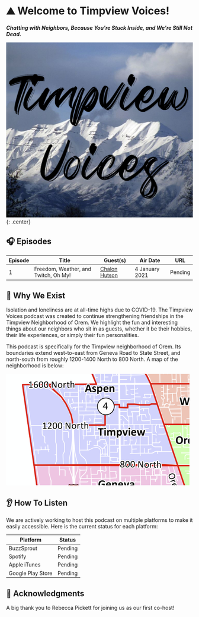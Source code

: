 # :mountain: Welcome to Timpview Voices!

***Chatting with Neighbors, Because You're Stuck Inside, and We're Still Not Dead.***

![Mount Timpanogos](img/Timpview_Voices_Album.jpg){: .center}

## :headphones: Episodes

| Episode | Title                                | Guest(s)                                 | Air Date       | URL                                 |
| ------- | ------------------------------------ | ---------------------------------------- | -------------- | ----------------------------------- |
| 1       | Freedom, Weather, and Twitch, Oh My! | [Chalon Hutson](guests/chalon-hutson.md) | 4 January 2021 | Pending                             |

## :sparkling_heart: Why We Exist

Isolation and loneliness are at all-time highs due to COVID-19. The Timpview Voices podcast was created to continue strengthening friendships in the Timpview Neighborhood of Orem. We highlight the fun and interesting things about our neighbors who sit in as guests, whether it be their hobbies, their life experiences, or simply their fun personalities.

This podcast is specifically for the Timpview neighborhood of Orem. Its boundaries extend west-to-east from Geneva Road to State Street, and north-south from roughly 1200-1400 North to 800 North. A map of the neighborhood is below:

![Timpview Neighborhood](img/timpview_neighborhood.png)

## :ear: How To Listen

We are actively working to host this podcast on multiple platforms to make it easily accessible. Here is the current status for each platform:

| Platform          | Status      |
| ----------------- | ----------- |
| BuzzSprout        | Pending     |
| Spotify           | Pending     |
| Apple iTunes      | Pending     |
| Google Play Store | Pending     |

## :star2: Acknowledgments

A big thank you to Rebecca Pickett for joining us as our first co-host!

